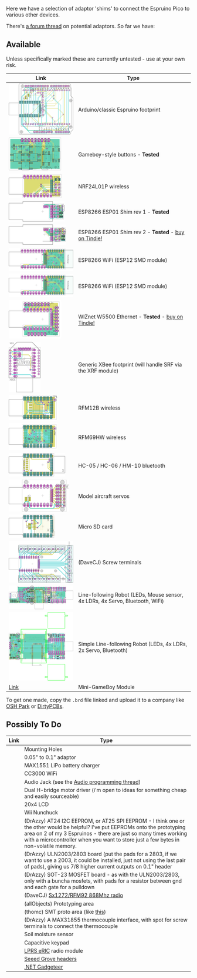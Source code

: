 Here we have a selection of adaptor 'shims' to connect the Espruino Pico to various other devices. 

There's [a forum thread](http://forum.espruino.com/conversations/259519/) on potential adaptors. So far we have:

Available
--------

Unless specifically marked these are currently untested - use at your own risk.

| Link | Type |
|------|------|
| [![](eagle/arduino.png)](eagle/arduino.brd) |  Arduino/classic Espruino footprint |
| [![](eagle/buttons.png)](eagle/buttons.brd) |  Gameboy-style buttons - **Tested** |
| [![](eagle/nrf24.png)](eagle/nrf24.brd) |  NRF24L01P wireless |
| [![](eagle/esp8266_esp01_shim_rev1.png)](eagle/esp8266_esp01_shim_rev1.brd) | ESP8266 ESP01 Shim rev 1 - **Tested** |
| [![](eagle/esp8266_esp01_shim_rev2.png)](eagle/esp8266_esp01_shim_rev2.brd) | ESP8266 ESP01 Shim rev 2 - **Tested** - [buy on Tindie!](https://www.tindie.com/products/gfwilliams/espruino-pico-esp8266-wifi-shim/) |
| [![](eagle/esp8266_esp12.png)](eagle/esp8266_esp12.brd) |  ESP8266 WiFi (ESP12 SMD module) |
| [![](eagle/esp8266_esp12.png)](eagle/esp8266_esp12.brd) |  ESP8266 WiFi (ESP12 SMD module) |
| [![](eagle/w550io.png)](eagle/w550io.brd) |  WIZnet W5500 Ethernet - **Tested**  - [buy on Tindie!](https://www.tindie.com/products/gfwilliams/espruino-pico-wiznet-w550io-ethernet-shim/) |
| [![](eagle/xbee.png)](eagle/xbee.brd) |  Generic XBee footprint (will handle SRF via the XRF module) |
| [![](eagle/rfm12b.png)](eagle/rfm12b.brd) |  RFM12B wireless |
| [![](eagle/rfm69.png)](eagle/rfm69.brd) |  RFM69HW wireless |
| [![](eagle/bluetooth.png)](eagle/bluetooth.brd)  |  HC-05 / HC-06 / HM-10 bluetooth |
| [![](eagle/servo.png)](eagle/servo.brd) |  Model aircraft servos |
| [![](eagle/microsd.png)](eagle/microsd.brd) |  Micro SD card |
| [![](eagle/terminal.png)](eagle/terminal.brd)  |  (DaveCJ) Screw terminals |
| [![](eagle/robot.png)](eagle/robot.brd) |  Line-following Robot (LEDs, Mouse sensor, 4x LDRs, 4x Servo, Bluetooth, WiFi) |
| [![](eagle/robot_simple.png)](eagle/robot_simple.brd) |  Simple Line-following Robot (LEDs, 4x LDRs, 2x Servo, Bluetooth) |
| [Link](../EspruBoy/espruboy.brd) | Mini-GameBoy Module |

To get one made, copy the `.brd` file linked and upload it to a company like [OSH Park](https://www.oshpark.com/) or [DirtyPCBs](http://dirtypcbs.com/).

Possibly To Do
------------

| Link | Type |
|------|------|
|  |  Mounting Holes |
|  |  0.05" to 0.1" adaptor |
|  |  MAX1551 LiPo battery charger |
|  |  CC3000 WiFi |
|  |  Audio Jack (see the [Audio programming thread](http://forum.espruino.com/conversations/257732/)) |
|  |  Dual H-bridge motor driver (i'm open to ideas for something cheap and easily sourceable) |
|  |  20x4 LCD |
|  |  Wii Nunchuck |
|  |  (DrAzzy) AT24 I2C EEPROM, or AT25 SPI EEPROM - I think one or the other would be helpful? I've put EEPROMs onto the prototyping area on 2 of my 3 Espruinos - there are just so many times working with a microcontroller when you want to store just a few bytes in non-volatile memory. |
|  |  (DrAzzy) ULN2003/2803 board (put the pads for a 2803, if we want to use a 2003, it could be installed, just not using the last pair of pads), giving us 7/8 higher current outputs on 0.1" header |
|  |  (DrAzzy) SOT-23 MOSFET board - as with the ULN2003/2803, only with a buncha mosfets, with pads for a resistor between gnd and each gate for a pulldown |
|  |  (DaveCJ) [Sx1272/RFM92 868Mhz radio](http://www.ebay.co.uk/itm/HopeRF-RFM92W-915Mhz-LoRa-Ultra-Long-Range-Transceiver-SX1272-compatible-/181415801105) |
|  |  (allObjects) Prototyping area |
|  |  (thomc) SMT proto area (like [this](http://www.adafruit.com/product/1212)) |
|  |  (DrAzzy) A MAX31855 thermocouple interface, with spot for screw terminals to connect the thermocouple |
|  |  Soil moisture sensor |
|  |  Capacitive keypad |
|  |  [LPRS eRIC](http://www.lprs.co.uk/easy-radio/eric/) radio module |
|  |  [Seeed Grove headers](http://www.seeedstudio.com/depot/s/grovefamily.html) |
|  |  [.NET Gadgeteer](http://www.netmf.com/gadgeteer/) |

